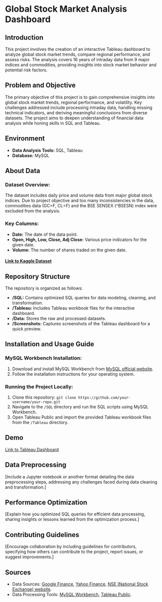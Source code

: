 # Global Stock Market Analysis Dashboard

## Introduction

This project involves the creation of an interactive Tableau dashboard to analyze global stock market trends, compare regional performance, and assess risks. The analysis covers 16 years of intraday data from 9 major indices and commodities, providing insights into stock market behavior and potential risk factors.

## Problem and Objective

The primary objective of this project is to gain comprehensive insights into global stock market trends, regional performance, and volatility. Key challenges addressed include processing intraday data, handling missing technical indicators, and deriving meaningful conclusions from diverse datasets. The project aims to deepen understanding of financial data analysis while honing skills in SQL and Tableau.

## Environment

- **Data Analysis Tools:** SQL, Tableau
- **Database:** MySQL

## About Data

### Dataset Overview:

The dataset includes daily price and volume data from major global stock indices. Due to project objective and too many inconsistencies in the data, commodities data (GC=F, CL=F) and the BSE SENSEX (^BSESN) index were excluded from the analysis.

### Key Columns:

- **Date:** The date of the data point.
- **Open, High, Low, Close, Adj Close:** Various price indicators for the given date.
- **Volume:** The number of shares traded on the given date.

#### [Link to Kaggle Dataset](https://www.kaggle.com/datasets/pavankrishnanarne/global-stock-market-2008-present)

## Repository Structure

The repository is organized as follows:

- **/SQL:** Contains optimized SQL queries for data modeling, cleaning, and transformation.
- **/Tableau:** Includes Tableau workbook files for the interactive dashboard.
- **/Data:** Stores the raw and processed datasets.
- **/Screenshots:** Captures screenshots of the Tableau dashboard for a quick preview.

## Installation and Usage Guide

### MySQL Workbench Installation:

1. Download and install MySQL Workbench from [MySQL official website](https://www.mysql.com/products/workbench/).
2. Follow the installation instructions for your operating system.

### Running the Project Locally:

1. Clone this repository: `git clone https://github.com/your-username/your-repo.git`
2. Navigate to the `/SQL` directory and run the SQL scripts using MySQL Workbench.
3. Open Tableau Public and import the provided Tableau workbook files from the `/Tableau` directory.

## Demo

[Link to Tableau Dashboard](https://public.tableau.com/views/GlobalStockMarket2008-2023_17067356959110/Dashboard1?:language=en-US&:display_count=n&:origin=viz_share_link)

## Data Preprocessing

[Include a Jupyter notebook or another format detailing the data preprocessing steps, addressing any challenges faced during data cleaning and transformation.]

## Performance Optimization

[Explain how you optimized SQL queries for efficient data processing, sharing insights or lessons learned from the optimization process.]

## Contributing Guidelines

[Encourage collaboration by including guidelines for contributors, specifying how others can contribute to the project, report issues, or suggest improvements.]

## Sources

- Data Sources: [Google Finance](https://finance.google.com/), [Yahoo Finance](https://finance.yahoo.com/), [NSE (National Stock Exchange) website](https://www.nseindia.com/).
- Data Processing Tools: [MySQL Workbench](https://www.mysql.com/products/workbench/), [Tableau Public](https://public.tableau.com/en-us/s/gallery).
